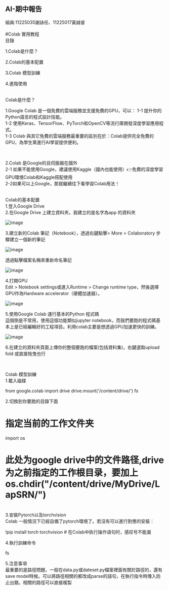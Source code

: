 ## AI-期中報告
組員:11225035謝詠任、11225017黃誠睿
<br />
<br />
 #Colab 實用教程
<br />
目錄

1.Colab是什麼？

2.Colab的基本配置

3.Colab 模型訓練

4.進階使用

<br />
Colab是什麼？
 
 <br />

1.Google Colab 是一個免費的雲端服務並支援免費的GPU，可以：
1-1 提升你的Python語言的程式設計技能。<br />
1-2 使用Keras、TensorFlow、PyTorch和OpenCV等流行庫開發深度學習應用程式。<br />
1-3 Colab 與其它免費的雲端服務最重要的區別在於：Colab提供完全免費的GPU，為學生黨進行AI學習提供便利。<br />

<br />

2.Colab 是Google的且伺服器在國外<br />
2-1 如果不能使用Google，建議使用Kaggle（國內也能使用）👉免費的深度學習GPU環境Colab和Kaggle搭配使用<br />
2-2如果可以上Google，那就繼續往下看學習Colab用法！

<br />
Colab的基本配置<br />
1.登入Google Drive<br />
2.在Google Drive 上建立資料夾，我建立的是名字為app 的資料夾<br />

![image](螢幕擷取畫面 (56))

3.建立新的Colab 筆記（Notebook），透過右鍵點擊> More > Colaboratory 步驟建立一個新的筆記<br />

![image](螢幕擷取畫面 (57))

透過點擊檔案名稱來重新命名筆記<br />

![image](螢幕擷取畫面 (59))

4.打開GPU<br/>
  Edit > Notebook settings或進入Runtime > Change runtime type，然後選擇GPU作為Hardware accelerator（硬體加速器）。

![image](螢幕擷取畫面 (61))

5.使用Google Colab 運行基本的Python 程式碼<br />
  這個倒是不常用，使用這個功能類似jupyter notebook，而我們要跑的程式碼基本上是已經編輯好的工程項目。利用colab主要是想透過GPU加速更快的訓練。

![image](螢幕擷取畫面 (62))

6.在建立的資料夾頁面上傳你的整個要跑的檔案(包括資料集)，右鍵選取upload fold 或直接拖曳也行

<br />

Colab 模型訓練
<br />
1.載入磁碟 <br />

from google.colab import drive
drive.mount('/content/drive/')
fs

2.切換到你要跑的目錄下面 <br />

# 指定当前的工作文件夹
import os
# 此处为google drive中的文件路径,drive为之前指定的工作根目录，要加上os.chdir("/content/drive/MyDrive/LapSRN/") 

<br />
3.安裝Pytorch以及torchvision <br />
Colab 一般情況下已經自備了pytorch環境了。若沒有可以進行對應的安裝：

!pip install torch torchvision  # 在Colab中执行操作语句时，感叹号不能漏<br />

4.執行訓練命令 <br />

fs

5.注意事項 <br />
最重要的是路徑問題，一般在data.py或dateset.py檔案裡面有關於路徑的，還有save model時候。可以將路徑相關的都改成parse的語句，在執行指令時傳入防止出錯。相關的路徑可以直接複製
































